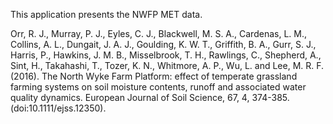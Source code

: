 This application presents the NWFP MET data.


Orr, R. J., Murray, P. J., Eyles, C. J., Blackwell, M. S. A., Cardenas, L. M., Collins, A. 
L., Dungait, J. A. J., Goulding, K. W. T., Griffith, B. A., Gurr, S. J., Harris, P., Hawkins, 
J. M. B., Misselbrook, T. H., Rawlings, C., Shepherd, A., Sint, H., Takahashi, T., Tozer, 
K. N., Whitmore, A. P., Wu, L. and Lee, M. R. F. (2016). The North Wyke Farm 
Platform: effect of temperate grassland farming systems on soil moisture contents, 
runoff and associated water quality dynamics. European Journal of Soil Science, 67, 
4, 374-385. (doi:10.1111/ejss.12350).


